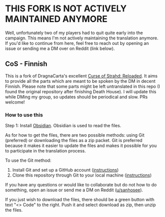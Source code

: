 # THIS FORK IS NOT ACTIVELY MAINTAINED ANYMORE
Well, unfortunately two of my players had to quit quite early into the campaign. This means I'm not actively maintaining the translation anymore. If you'd like to continue from here, feel free to reach out by opening an issue or sending me a DM over on Reddit (link below).

## CoS - Finnish

This is a fork of DragnaCarta's excellent [Curse of Strahd: Reloaded](https://www.strahdreloaded.com). It aims to provide all the parts which are meant to be spoken by the DM in decent Finnish. Please note that some parts might be left untranslated in this repo (I found the original repository after finishing Death House). I will update this while DMing my group, so updates should be periodical and slow. PRs welcome!

### How to use this
Step 1: Install [Obsidian](https://obsidian.md). Obsidian is used to read the files.

As for how to get the files, there are two possible methods: using Git (preferred) or downloading the files as a zip packet. Git is preferred because it makes it easier to update the files and makes it possible for you to participate in the translation process.

To use the Git method: 
1) Install Git and set up a GitHub account ([instructions](https://docs.github.com/en/get-started/onboarding/getting-started-with-your-github-account))
2) Clone this repository through Git to your local machine ([instructions](https://docs.github.com/en/repositories/creating-and-managing-repositories/cloning-a-repository))

If you have any questions or would like to collaborate but do not how to do something, open an issue or send me a DM on Reddit ([u/sanhosee](https://www.reddit.com/user/sanhosee)).

If you just wish to download the files, there should be a green button with text "<> Code" to the right. Push it and select download as zip, then unzip the files.
